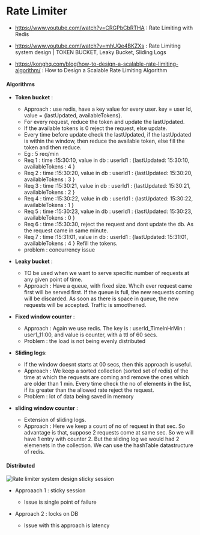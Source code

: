 # Rate Limiter

- https://www.youtube.com/watch?v=CRGPbCbRTHA : Rate Limiting with Redis

- https://www.youtube.com/watch?v=mhUQe4BKZXs : Rate Limiting system design | TOKEN BUCKET, Leaky Bucket, Sliding Logs

- https://konghq.com/blog/how-to-design-a-scalable-rate-limiting-algorithm/ : How to Design a Scalable Rate Limiting Algorithm


#### Algorithms

- **Token bucket** : 
	- Approach : use redis, have a key value for every user. key = user Id, value = {lastUpdated, availableTokens}. 
	- For every request, reduce the token and update the lastUpdated.
	- If the available tokens is 0 reject the request, else update.
	- Every time before update check the lastUpdated, if the lastUpdated is within the window, then reduce the available token, else fill the token and then reduce.
	- Eg : 5 req/min 
	- Req 1 : time :15:30:10, value in db : userId1 : {lastUpdated: 15:30:10, availableTokens : 4 }
	- Req 2 : time :15:30:20, value in db : userId1 : {lastUpdated: 15:30:20, availableTokens : 3 }
	- Req 3 : time :15:30:21, value in db : userId1 : {lastUpdated: 15:30:21, availableTokens : 2 }
	- Req 4 : time :15:30:22, value in db : userId1 : {lastUpdated: 15:30:22, availableTokens : 1 }
	- Req 5 : time :15:30:23, value in db : userId1 : {lastUpdated: 15:30:23, availableTokens : 0 }
	- Req 6 : time :15:30:30, reject the request and dont update the db. As the request came in same minute.
	- Req 7 : time :15:31:01, value in db : userId1 : {lastUpdated: 15:31:01, availableTokens : 4 } Refill the tokens.
	- problem : concurrency issue
- **Leaky bucket** :
	- TO be used when we want to serve specific number of requests at any given point of time.
	- Approach : Have a queue, with fixed size. Whcih ever request came first will be served first. If the queue is full, the new requests coming will be discarded.
				 As soon as there is space in queue, the new requests will be accepted. Traffic is smoothened.
- **Fixed window counter** :
	- Approach : Again we use redis. The key is : userId_TimeInHrMin : user1_11:00, and value is counter, with a ttl of 60 secs.
	- Problem : the load is not being evenly distributed
	
- **Sliding logs**:
	- If the window doesnt starts at 00 secs, then this approach is useful.
	- Approach : We keep a sorted collection (sorted set of redis) of the time at which the requests are coming and remove the ones which are older than 1 min.
					Every time check the no of elements in the list, if its greater than the allowed rate reject the request.
	- Problem : lot of data being saved in memory

- **sliding window counter** :
	- Extension of sliding logs.
	- Approach : Here we keep a count of no of request in that sec. So advantage is that, suppose 2 requests come at same sec. So we will have 1 entry with counter 2. But the sliding log we would had 2 elemenets in the collection. We can use the hashTable datastructure of redis.
	
#### Distributed

![Rate limiter system design sticky session](https://github.com/himkak/my-notes/blob/master/SystemDesign/rateLimiter_Distributed_SickySession.JPG)

- Approaach 1 : sticky session
	- Issue is single point of failure

- Approach 2 : locks on DB
	- Issue with this approach is latency
	